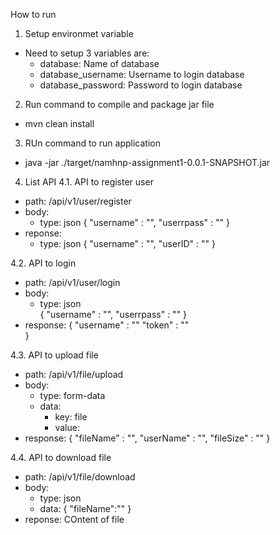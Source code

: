 How to run

1. Setup environmet variable
- Need to setup 3 variables are:
  - database: Name of database
  - database_username: Username to login database
  - database_password: Password to login database

2. Run command to compile and package jar file
- mvn clean install

3. RUn command to run application
- java -jar ./target/namhnp-assignment1-0.0.1-SNAPSHOT.jar

4. List API
4.1. API to register user
- path: /api/v1/user/register
- body: 
  - type: json
  	{
	  "username"  : "<username>",
	  "userrpass" : "<password>"
	}
- reponse: 
  - type: json
	   {
	     "username" : "<username>",
	     "userID"	: "<userID>"
	   }

4.2. API to login
- path: /api/v1/user/login
- body: 
  - type: json	
	{
          "username"  : "<username>",
          "userrpass" : "<password>"
        }
- response: {
	      "username" : "<username>"
	      "token" 	 : "<token>"	
	    }

4.3. API to upload file
- path: /api/v1/file/upload
- body:
  - type: form-data
  - data: 
  	- key: file
	- value: <path to file>
- response: {
	      "fileName" : "<fileName>",
	      "userName" : "<username>",
	      "fileSize" : "<fileSize>"
	    }

4.4. API to download file
- path: /api/v1/file/download
- body:
  - type: json
  - data: {
  	    "fileName":"<fileName>"
  	  }
- reponse: COntent of file
